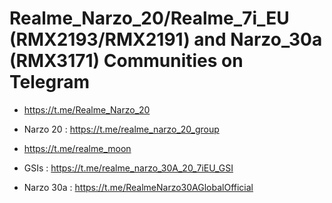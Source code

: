 # Realme_Narzo_20/Realme_7i_EU (RMX2193/RMX2191) and Narzo_30a (RMX3171) Communities on Telegram

- https://t.me/Realme_Narzo_20

- Narzo 20 : https://t.me/realme_narzo_20_group

- https://t.me/realme_moon

- GSIs : https://t.me/realme_narzo_30A_20_7iEU_GSI

- Narzo 30a : https://t.me/RealmeNarzo30AGlobalOfficial